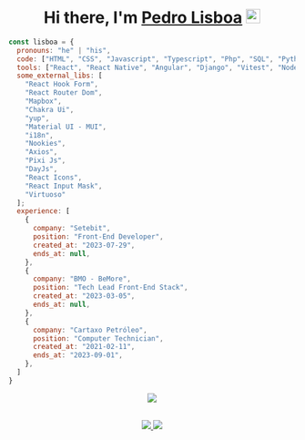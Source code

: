 <div align="center">
  <h1>Hi there, I'm <a href="https://lisboadev.vercel.app/">Pedro Lisboa</a> 
    <img src="https://media.giphy.com/media/hvRJCLFzcasrR4ia7z/giphy.gif" width="25px"> 
  </h1>
</div>

```javascript
const lisboa = {
  pronouns: "he" | "his",
  code: ["HTML", "CSS", "Javascript", "Typescript", "Php", "SQL", "Python"],
  tools: ["React", "React Native", "Angular", "Django", "Vitest", "Node", "Docker"],
  some_external_libs: [
    "React Hook Form",
    "React Router Dom",
    "Mapbox",
    "Chakra Ui",
    "yup",
    "Material UI - MUI",
    "i18n",
    "Nookies",
    "Axios",
    "Pixi Js",
    "DayJs",
    "React Icons",
    "React Input Mask",
    "Virtuoso"
  ];
  experience: [
    {
      company: "Setebit",
      position: "Front-End Developer",
      created_at: "2023-07-29",
      ends_at: null,
    },
    {
      company: "BMO - BeMore",
      position: "Tech Lead Front-End Stack",
      created_at: "2023-03-05",
      ends_at: null,
    },
    {
      company: "Cartaxo Petróleo",
      position: "Computer Technician",
      created_at: "2021-02-11",
      ends_at: "2023-09-01",
    },
  ]
}
```

<!-- <table>
  <tr>
    <td>
      <img 
        src="https://media1.giphy.com/media/v1.Y2lkPTc5MGI3NjExeHN6MXd5MGcwaDI2ZGh5b3Vhb3Y5dGhmMmZ2M2JlZ281MXJha2tteCZlcD12MV9pbnRlcm5hbF9naWZfYnlfaWQmY3Q9Zw/78XCFBGOlS6keY1Bil/giphy.gif" 
        width="200px">
    </td>
    <td>
      

</table>
  </td>
</tr>
</table> -->
<div align="center">
 <p align="center">
   <a href="https://skillicons.dev">
     <img src="https://skillicons.dev/icons?i=git,html,css,js,react,ts,nextjs,py,django,postgres,nodejs" />
   </a>
 </p>

 <br>
 <a href="http://www.instagram.com/pedrowslisboa" target="_blank">
   <img src="https://img.shields.io/badge/-Instagram-%23E4405F?style=for-the-badge&logo=instagram&logoColor=white">
 </a>
 <a href="https://www.linkedin.com/in/pedro-lisboa-a4b9a0235/" target="_blank">
   <img src="https://img.shields.io/badge/-LinkedIn-%230077B5?style=for-the-badge&logo=linkedin&logoColor=white">
 </a>
</div>
